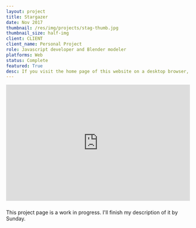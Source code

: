 ```yaml
---
layout: project
title: Stargazer
date: Nov 2017
thumbnail: /res/img/projects/stag-thumb.jpg
thumbnail_size: half-img
client: CLIENT
client_name: Personal Project
role: Javascript developer and Blender modeler
platforms: Web
status: Complete
featured: True
desc: If you visit the home page of this website on a desktop browser, you'll see a Javascript background animation that's generated on the fly. This is the story behind it.
---
```


<div style="width:100%;height:0;padding-bottom:63%;position:relative;margin-bottom:2.46vw;"><iframe src="https://giphy.com/embed/xT0xeyYYBPqYQlU2Vq" width="100%" height="100%" style="position:absolute" frameBorder="0" class="giphy-embed" allowFullScreen></iframe></div>

This project page is a work in progress. I'll finish my description of it by Sunday.

<!--
    Write a proper description
    Grab a thumbnail
    Grab a gif of the animation
    Pics:

    sphere
    starfield
    stag
        stag trianglification. how do you select a random point in an irregular shape?

    There's a lot to say here.



    I wasn't sure if I would consider something this small to be a project but it is. 1000 lines of Javascript. My friends and I went on a trip to Lake Tahoe to go stargazing. It
    was my first time ever. It was increbielblahblahblha

    I was remaking my website and wanted a new background animation. It felt right because the old one had one, but I wanted to have a better one and also have a challenge. So that's what I did.

    Stargazer has three modes. SPHERE, STARFIELD, AND STAG.
    It's supposed to represent the process of looking at constellations from the Earth to the sky. The Stag is your constellation.
    I chose a deer because it had an elegance to it. Kinda always fond of them because I never saw them as a city kid.

    Similar to how game loops worked. Setup. Render
    3 stages had their own render and update functions and variables
    we'll go through each of the three stages.
    To transition, we had a transition function that would set goalPoints.

    Responsiveness.


https://github.com/devChuk/devchuk.github.io/blob/master/res/js/stargazer.dev.js
-->
